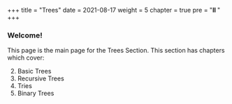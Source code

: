 +++
title = "Trees"
date = 2021-08-17
weight = 5
chapter = true
pre = "<b>II  </b>"
+++
### Welcome!
This page is the main page for the Trees Section. This section has chapters which cover:

2. Basic Trees
3. Recursive Trees
4. Tries
5. Binary Trees
